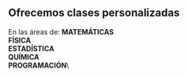## Ofrecemos clases personalizadas

En las áreas de:
**MATEMÁTICAS**\
**FÍSICA**\
**ESTADÍSTICA**\
**QUÍMICA**\
**PROGRAMACIÓN**\

